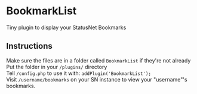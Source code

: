 BookmarkList
================

Tiny plugin to display your StatusNet Bookmarks

## Instructions

Make sure the files are in a folder called `BookmarkList` if they're not already  
Put the folder in your `/plugins/` directory  
Tell `/config.php` to use it with: `addPlugin('BookmarkList');`  
Visit `/username/bookmarks` on your SN instance to view your "username"'s bookmarks.
